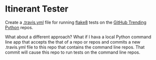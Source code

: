 # Itinerant Tester

Create a [.travis.yml](.travis.yml) file for running [flake8](http://flake8.pycqa.org/en/latest/) tests on the [GitHub Trending Python](https://github.com/trending?l=python) repos.

What about a different approach?  What if I hava a local Python command line app that accepts the that of a repo or repos and commits a new .travis.yml file to this repo that contains the command line repos.  That commit will cause this repo to run tests on the command line repos.
